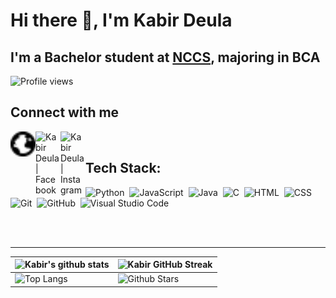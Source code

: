# Hi there 👋, I'm Kabir Deula

## I'm a Bachelor student at [NCCS](//nccs.edu.np), majoring in BCA



![Profile views](https://gpvc.arturio.dev/kabirdeula)  

## Connect with me
[<img align="left" alt="kabirdeula.com.np" width="40px" src="https://raw.githubusercontent.com/iconic/open-iconic/master/svg/globe.svg" />][website]
[<img align="left" alt="Kabir Deula | Facebook" width="40px" src="https://cdn.jsdelivr.net/npm/simple-icons@v3/icons/facebook.svg" />][facebook]
[<img align="left" alt="Kabir Deula | Instagram" width="40px" src="https://cdn.jsdelivr.net/npm/simple-icons@v3/icons/instagram.svg" />][instagram]

<br/>


## Tech Stack:

![Python](https://img.shields.io/badge/-Python-05122A?style=flat&logo=python)&nbsp;
![JavaScript](https://img.shields.io/badge/-JavaScript-05122A?style=flat&logo=javascript)&nbsp;
![Java](https://img.shields.io/badge/-Java-05122A?style=flat&logo=Java&logoColor=FFA518)&nbsp;
![C](https://img.shields.io/badge/-C-05122A?style=flat&logo=C&logoColor=A8B9CC)&nbsp;
![HTML](https://img.shields.io/badge/-HTML-05122A?style=flat&logo=HTML5)&nbsp;
![CSS](https://img.shields.io/badge/-CSS-05122A?style=flat&logo=CSS3&logoColor=1572B6)&nbsp;
![Git](https://img.shields.io/badge/-Git-05122A?style=flat&logo=git)&nbsp;
![GitHub](https://img.shields.io/badge/-GitHub-05122A?style=flat&logo=github)&nbsp;
![Visual Studio Code](https://img.shields.io/badge/-Visual%20Studio%20Code-05122A?style=flat&logo=visual-studio-code&logoColor=007ACC)&nbsp;

<br/>
<br/>

---


| ![Kabir's github stats](https://github-readme-stats.vercel.app/api?username=kabirdeula&show_icons=true&theme=tokyonight) | ![Kabir GitHub Streak](https://github-readme-streak-stats.herokuapp.com/?user=kabirdeula&theme=tokyonight) |
| --- | --- |
| ![Top Langs](https://github-readme-stats.vercel.app/api/top-langs/?username=kabirdeula&theme=tokyonight) | ![Github Stars](https://github-readme-stats.vercel.app/api?username=kabirdeula&show_icons=true&locale=en&count_private=true&hide_rank=true&custom_title=My%20GitHub%20Stats&disable_animations=true&theme=tokyonight) |


[website]: https://kabirdeula.com.np
[facebook]: http://facebook.com/kabirdeula167
[instagram]: https://instagram.com/king_dragon2021/
